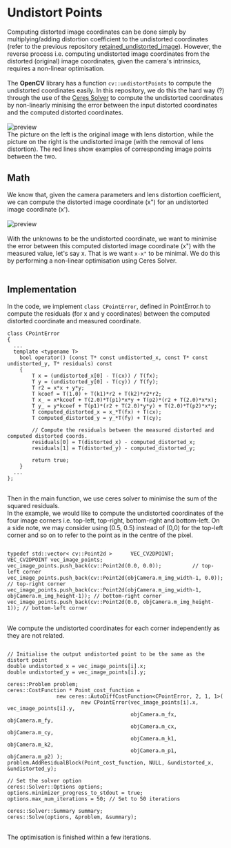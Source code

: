 # Undistort Points
Computing distorted image coordinates can be done simply by multiplying/adding distortion coefficient to the undistorted coordinates (refer to the previous repository [retained_undistorted_image](https://github.com/stanathong/retained_undistort_image)). However, the reverse process i.e. computing undistorted image coordinates from the distorted (original) image coordinates, given the camera's intrinsics, requires a non-linear optimisation.<br><br>
The __OpenCV__ library has a function `cv::undistortPoints` to compute the undistorted coordinates easily. In this repository, we do this the hard way (?) through the use of the [Ceres Solver](http://ceres-solver.org/) to compute the undistorted coordinates by non-linearly minising the error between the input distorted coordinates and the computed distorted coordinates.<br>
<br>
![preview](https://github.com/stanathong/undistort_point/blob/master/figure/preview.jpg)
<br>
The picture on the left is the original image with lens distortion, while the picture on the right is the undistorted image (with the removal of lens distortion). The red lines show examples of corresponding image points between the two. <br>
## Math
We know that, given the camera parameters and lens distortion coefficient, we can compute the distorted image coordinate (x") for an undistorted image coordinate (x').<br>
<br>
![preview](https://github.com/stanathong/undistort_point/blob/master/figure/equation.jpg)
<br><br>
With the unknowns to be the undistorted coordinate, we want to minimise the error between this computed distorted image coordinate (x") with the measured value, let's say x. That is we want `x-x"` to be minimal. We do this by performing a non-linear optimisation using Ceres Solver.<br><br>
## Implementation
In the code, we implement `class CPointError`, defined in PointError.h to compute the residuals (for x and y coordinates) between the computed distorted coordinate and measured coordinate.
<br>
```
class CPointError
{
  ...
  template <typename T>
	bool operator() (const T* const undistorted_x, const T* const undistorted_y, T* residuals) const
	{
		T x = (undistorted_x[0] - T(cx)) / T(fx);
		T y = (undistorted_y[0] - T(cy)) / T(fy);
		T r2 = x*x + y*y;
		T kcoef = T(1.0) + T(k1)*r2 + T(k2)*r2*r2;
		T x_ = x*kcoef + T(2.0)*T(p1)*x*y + T(p2)*(r2 + T(2.0)*x*x);
		T y_ = y*kcoef + T(p1)*(r2 + T(2.0)*y*y) + T(2.0)*T(p2)*x*y;
		T computed_distorted_x = x_*T(fx) + T(cx);
		T computed_distorted_y = y_*T(fy) + T(cy);

		// Compute the residuals between the measured distorted and computed distorted coords.
		residuals[0] = T(distorted_x) - computed_distorted_x;
		residuals[1] = T(distorted_y) - computed_distorted_y;

		return true;
	}
  ...
};
```
<br>
Then in the main function, we use ceres solver to minimise the sum of the squared residuals.
<br>
In the example, we would like to compute the undistorted coordinates of the four image corners i.e. top-left, top-right, bottom-right and bottom-left. On a side note, we may consider using (0.5, 0.5) instead of (0,0) for the top-left corner and so on to refer to the point as in the centre of the pixel.<br>

```

typedef std::vector< cv::Point2d >		VEC_CV2DPOINT;
VEC_CV2DPOINT vec_image_points;
vec_image_points.push_back(cv::Point2d(0.0, 0.0));			// top-left corner
vec_image_points.push_back(cv::Point2d(objCamera.m_img_width-1, 0.0));	// top-right corner
vec_image_points.push_back(cv::Point2d(objCamera.m_img_width-1, objCamera.m_img_height-1));	// bottom-right corner
vec_image_points.push_back(cv::Point2d(0.0, objCamera.m_img_height-1));	// bottom-left corner

```

<br>
We compute the undistorted coordinates for each corner independently as they are not related. <br>

```

// Initialise the output undistorted point to be the same as the distort point
double undistorted_x = vec_image_points[i].x; 
double undistorted_y = vec_image_points[i].y;

ceres::Problem problem;
ceres::CostFunction * Point_cost_function = 
				new ceres::AutoDiffCostFunction<CPointError, 2, 1, 1>(
						new CPointError(vec_image_points[i].x, vec_image_points[i].y,
										objCamera.m_fx, objCamera.m_fy,
										objCamera.m_cx, objCamera.m_cy,
										objCamera.m_k1, objCamera.m_k2,
										objCamera.m_p1, objCamera.m_p2) );
problem.AddResidualBlock(Point_cost_function, NULL, &undistorted_x, &undistorted_y);

// Set the solver option
ceres::Solver::Options options;
options.minimizer_progress_to_stdout = true;
options.max_num_iterations = 50; // Set to 50 iterations

ceres::Solver::Summary summary;
ceres::Solve(options, &problem, &summary);

```

<br>
The optimisation is finished within a few iterations.
